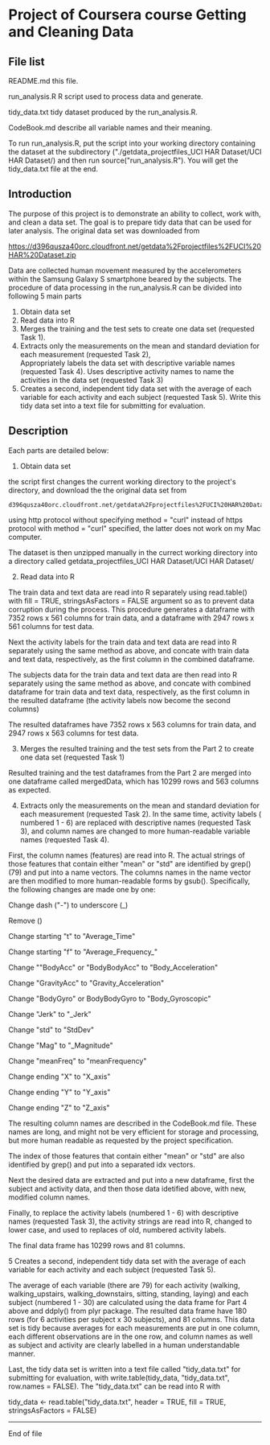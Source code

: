 Project of Coursera course Getting and Cleaning Data 
=============================

File list
-----------------

README.md         this file.

run_analysis.R    R script used to process data and generate.

tidy_data.txt     tidy dataset produced by the run_analysis.R.

CodeBook.md       describe all variable names and their meaning.

To run run_analysis.R, put the script into your working directory containing the dataset at the subdirectory ("./getdata_projectfiles_UCI HAR Dataset/UCI HAR Dataset/) and then run source("run_analysis.R"). You will get the tidy_data.txt file at the end.

Introduction
-----------------

The purpose of this project is to demonstrate an ability to collect, work with, and clean a data set. The goal is to prepare tidy data that can be used for later analysis. The original data set was downloaded from

https://d396qusza40orc.cloudfront.net/getdata%2Fprojectfiles%2FUCI%20HAR%20Dataset.zip 


Data are collected human movement measured by the accelerometers within the Samsung Galaxy S smartphone beared by the subjects. The procedure of data processing in the run_analysis.R can be divided into following 5 main parts

1. Obtain data set
2. Read data into R
3. Merges the training and the test sets to create one data set (requested Task 1).
4. Extracts only the measurements on the mean and standard deviation for each measurement (requested Task 2),  
   Appropriately labels the data set with descriptive variable names (requested Task 4). 
   Uses descriptive activity names to name the activities in the data set (requested Task 3)
5. Creates a second, independent tidy data set with the average of each variable for each activity and each subject (requested Task 5). Write this tidy data set into a text file for submitting for evaluation. 

Description
-----------------

Each parts are detailed below:

1. Obtain data set

the script first changes the current working directory to the project's directory, and download the the original data set from

	d396qusza40orc.cloudfront.net/getdata%2Fprojectfiles%2FUCI%20HAR%20Dataset.zip 

using http protocol without specifying method = "curl" instead of https protocol with method = "curl" specified, the latter does not work on my Mac computer.

The dataset is then unzipped manually in the currect working directory into a directory called 
	getdata_projectfiles_UCI HAR Dataset/UCI HAR Dataset/


2. Read data into R

The train data and text data are read into R separately using read.table() with fill = TRUE, stringsAsFactors = FALSE argument so as to prevent data corruption during the process. This procedure generates a dataframe with 7352 rows x 561 columns for train data, and a dataframe with 2947 rows x 561 columns for test data.

Next the activity labels for the train data and text data are read into R separately using the same method as above, and concate with train data and text data, respectively, as the first column in the combined dataframe.

The subjects data for the train data and text data are then read into R separately using the same method as above, and concate with combined dataframe for train data and text data, respectively, as the first column in the resulted dataframe (the activity labels now become the second columns)

The resulted dataframes have 7352 rows x 563 columns for train data, and 2947 rows x 563 columns for test data.


3. Merges the resulted training and the test sets from the Part 2 to create one data set (requested Task 1)

Resulted training and the test dataframes from the Part 2 are merged into one dataframe called mergedData, which has 10299 rows and 563 columns as expected.


4. Extracts only the measurements on the mean and standard deviation for each measurement (requested Task 2). In the same time, activity labels ( numbered 1 - 6) are replaced with descriptive names (requested Task 3), and column names are changed to more human-readable variable names (requested Task 4).

First, the column names (features) are read into R. The actual strings of those features that contain either "mean" or "std" are identified by grep() (79) and put into a name vectors. The columns names in the name vector are then modified to more human-readable forms by gsub(). Specifically, the following changes are made one by one:

Change dash ("-") to underscore (_)

Remove ()

Change starting "t" to "Average_Time"

Change starting "f" to "Average_Frequency_"

Change ""BodyAcc" or "BodyBodyAcc" to "Body_Acceleration"

Change "GravityAcc" to "Gravity_Acceleration"

Change "BodyGyro" or BodyBodyGyro to "Body_Gyroscopic"

Change "Jerk" to "_Jerk" 

Change "std" to "StdDev"

Change "Mag" to "_Magnitude"

Change "meanFreq" to "meanFrequency"

Change ending "X" to "X_axis"

Change ending "Y" to "Y_axis"

Change ending "Z" to "Z_axis"


The resulting column names are described in the CodeBook.md file. These names are long, and might not be very efficient for storage and processing, but more human readable as requested by the project specification.

The index of those features that contain either "mean" or "std" are also identified by grep() and put into a separated idx vectors.

Next the desired data are extracted and put into a new dataframe, first the subject and activity data, and then those data idetified above, with new, modified column names.

Finally, to replace the activity labels (numbered 1 - 6) with descriptive names (requested Task 3), the activity strings are read into R, changed to lower case, and used to replaces of old, numbered activity labels.

The final data frame has 10299 rows and 81 columns.

5  Creates a second, independent tidy data set with the average of each variable for each activity and each subject (requested Task 5). 

The average of each variable (there are 79) for each activity (walking, walking_upstairs, walking_downstairs, sitting, standing, laying) and each subject (numbered 1 - 30) are calculated using the data frame for Part 4 above and ddply() from plyr package. The resulted data frame have 180 rows (for 6 activities per subject x 30 subjects), and 81 columns. This data set is tidy because averages for each measurements are put in one column, each different observations are in the one row, and column names as well as subject and activity are clearly labelled in a human understandable manner.

Last, the tidy data set is written into a text file called "tidy_data.txt" for submitting for evaluation, with write.table(tidy_data, "tidy_data.txt", row.names = FALSE). The "tidy_data.txt" can be read into R with  

tidy_data <- read.table("tidy_data.txt", header = TRUE, fill = TRUE, stringsAsFactors = FALSE)
 
-----------------
End of file